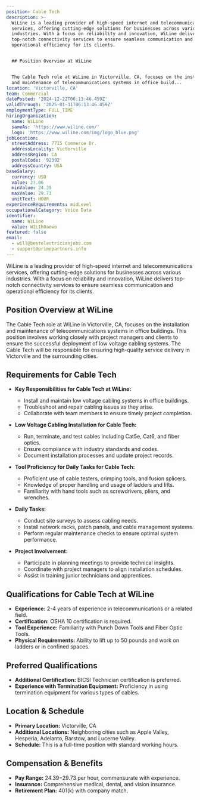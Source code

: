 ```yaml
---
position: Cable Tech
description: >-
  WiLine is a leading provider of high-speed internet and telecommunications
  services, offering cutting-edge solutions for businesses across various
  industries. With a focus on reliability and innovation, WiLine delivers
  top-notch connectivity services to ensure seamless communication and
  operational efficiency for its clients.


  ## Position Overview at WiLine


  The Cable Tech role at WiLine in Victorville, CA, focuses on the installation
  and maintenance of telecommunications systems in office build...
location: 'Victorville, CA'
team: Commercial
datePosted: '2024-12-22T06:13:46.459Z'
validThrough: '2025-01-31T06:13:46.459Z'
employmentType: FULL_TIME
hiringOrganization:
  name: WiLine
  sameAs: 'https://www.wiline.com/'
  logo: 'https://www.wiline.com/img/logo_blue.png'
jobLocation:
  streetAddress: 7715 Commerce Dr.
  addressLocality: Victorville
  addressRegion: CA
  postalCode: '92392'
  addressCountry: USA
baseSalary:
  currency: USD
  value: 27.06
  minValue: 24.39
  maxValue: 29.73
  unitText: HOUR
experienceRequirements: midLevel
occupationalCategory: Voice Data
identifier:
  name: WiLine
  value: WILIh0aowo
featured: false
email:
  - will@bestelectricianjobs.com
  - support@primepartners.info
---
```




WiLine is a leading provider of high-speed internet and telecommunications services, offering cutting-edge solutions for businesses across various industries. With a focus on reliability and innovation, WiLine delivers top-notch connectivity services to ensure seamless communication and operational efficiency for its clients.

## Position Overview at WiLine

The Cable Tech role at WiLine in Victorville, CA, focuses on the installation and maintenance of telecommunications systems in office buildings. This position involves working closely with project managers and clients to ensure the successful deployment of low voltage cabling systems. The Cable Tech will be responsible for ensuring high-quality service delivery in Victorville and the surrounding cities.

## Requirements for Cable Tech

- **Key Responsibilities for Cable Tech at WiLine:**
  - Install and maintain low voltage cabling systems in office buildings.
  - Troubleshoot and repair cabling issues as they arise.
  - Collaborate with team members to ensure timely project completion.
  
- **Low Voltage Cabling Installation for Cable Tech:**
  - Run, terminate, and test cables including Cat5e, Cat6, and fiber optics.
  - Ensure compliance with industry standards and codes.
  - Document installation processes and update project records.

- **Tool Proficiency for Daily Tasks for Cable Tech:**
  - Proficient use of cable testers, crimping tools, and fusion splicers.
  - Knowledge of proper handling and usage of ladders and lifts.
  - Familiarity with hand tools such as screwdrivers, pliers, and wrenches.

- **Daily Tasks:**
  - Conduct site surveys to assess cabling needs.
  - Install network racks, patch panels, and cable management systems.
  - Perform regular maintenance checks to ensure optimal system performance.

- **Project Involvement:**
  - Participate in planning meetings to provide technical insights.
  - Coordinate with project managers to align installation schedules.
  - Assist in training junior technicians and apprentices.

## Qualifications for Cable Tech at WiLine

- **Experience:** 2-4 years of experience in telecommunications or a related field.
- **Certification:** OSHA 10 certification is required.
- **Tool Experience:** Familiarity with Punch Down Tools and Fiber Optic Tools.
- **Physical Requirements:** Ability to lift up to 50 pounds and work on ladders or in confined spaces.

## Preferred Qualifications

- **Additional Certification:** BICSI Technician certification is preferred.
- **Experience with Termination Equipment:** Proficiency in using termination equipment for various types of cables.

## Location & Schedule

- **Primary Location:** Victorville, CA
- **Additional Locations:** Neighboring cities such as Apple Valley, Hesperia, Adelanto, Barstow, and Lucerne Valley.
- **Schedule:** This is a full-time position with standard working hours.

## Compensation & Benefits

- **Pay Range:** $24.39-$29.73 per hour, commensurate with experience.
- **Insurance:** Comprehensive medical, dental, and vision insurance.
- **Retirement Plan:** 401(k) with company match.